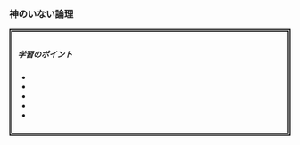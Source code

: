 ### 神のいない論理

<div style="padding: 10px; margin-bottom: 10px; border: 5px double;">
    <h5>学習のポイント</h5>
    <ul>
        <li></li>
        <li></li>
        <li></li>
        <li></li>
        <li></li>
    </ul>
</div>



